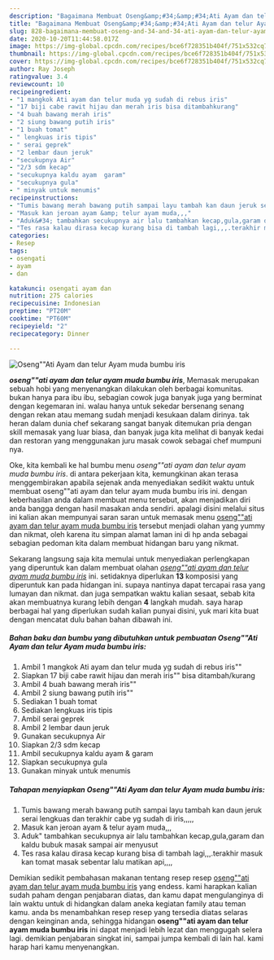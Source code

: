 ```yaml
---
description: "Bagaimana Membuat Oseng&amp;#34;&amp;#34;Ati Ayam dan telur Ayam muda bumbu iris, Bikin Ngiler"
title: "Bagaimana Membuat Oseng&amp;#34;&amp;#34;Ati Ayam dan telur Ayam muda bumbu iris, Bikin Ngiler"
slug: 828-bagaimana-membuat-oseng-and-34-and-34-ati-ayam-dan-telur-ayam-muda-bumbu-iris-bikin-ngiler
date: 2020-10-20T11:44:58.017Z
image: https://img-global.cpcdn.com/recipes/bce6f728351b404f/751x532cq70/osengati-ayam-dan-telur-ayam-muda-bumbu-iris-foto-resep-utama.jpg
thumbnail: https://img-global.cpcdn.com/recipes/bce6f728351b404f/751x532cq70/osengati-ayam-dan-telur-ayam-muda-bumbu-iris-foto-resep-utama.jpg
cover: https://img-global.cpcdn.com/recipes/bce6f728351b404f/751x532cq70/osengati-ayam-dan-telur-ayam-muda-bumbu-iris-foto-resep-utama.jpg
author: Ray Joseph
ratingvalue: 3.4
reviewcount: 10
recipeingredient:
- "1 mangkok Ati ayam dan telur muda yg sudah di rebus iris"
- "17 biji cabe rawit hijau dan merah iris bisa ditambahkurang"
- "4 buah bawang merah iris"
- "2 siung bawang putih iris"
- "1 buah tomat"
- " lengkuas iris tipis"
- " serai geprek"
- "2 lembar daun jeruk"
- "secukupnya Air"
- "2/3 sdm kecap"
- "secukupnya kaldu ayam  garam"
- "secukupnya gula"
- " minyak untuk menumis"
recipeinstructions:
- "Tumis bawang merah bawang putih sampai layu tambah kan daun jeruk serai lengkuas dan terakhir cabe yg sudah di iris,,,,,"
- "Masuk kan jeroan ayam &amp; telur ayam muda,,,"
- "Aduk&#34; tambahkan secukupnya air lalu tambahkan kecap,gula,garam dan kaldu bubuk masak sampai air menyusut"
- "Tes rasa kalau dirasa kecap kurang bisa di tambah lagi,,,.terakhir masuk kan tomat masak sebentar lalu matikan api,,,,"
categories:
- Resep
tags:
- osengati
- ayam
- dan

katakunci: osengati ayam dan 
nutrition: 275 calories
recipecuisine: Indonesian
preptime: "PT20M"
cooktime: "PT60M"
recipeyield: "2"
recipecategory: Dinner

---
```



![Oseng&#34;&#34;Ati Ayam dan telur Ayam muda bumbu iris](https://img-global.cpcdn.com/recipes/bce6f728351b404f/751x532cq70/osengati-ayam-dan-telur-ayam-muda-bumbu-iris-foto-resep-utama.jpg)

<b><i>oseng&#34;&#34;ati ayam dan telur ayam muda bumbu iris</i></b>, Memasak merupakan sebuah hobi yang menyenangkan dilakukan oleh berbagai komunitas. bukan hanya para ibu ibu, sebagian cowok juga banyak juga yang berminat dengan kegemaran ini. walau hanya untuk sekedar bersenang senang dengan rekan atau memang sudah menjadi kesukaan dalam dirinya. tak heran dalam dunia chef sekarang sangat banyak ditemukan pria dengan skill memasak yang luar biasa, dan banyak juga kita melihat di banyak kedai dan restoran yang menggunakan juru masak cowok sebagai chef mumpuni nya.



Oke, kita kembali ke hal bumbu menu <i>oseng&#34;&#34;ati ayam dan telur ayam muda bumbu iris</i>. di antara pekerjaan kita, kemungkinan akan terasa menggembirakan apabila sejenak anda menyediakan sedikit waktu untuk membuat oseng&#34;&#34;ati ayam dan telur ayam muda bumbu iris ini. dengan keberhasilan anda dalam membuat menu tersebut, akan menjadikan diri anda bangga dengan hasil masakan anda sendiri. apalagi disini melalui situs ini kalian akan mempunyai saran saran untuk memasak menu <u>oseng&#34;&#34;ati ayam dan telur ayam muda bumbu iris</u> tersebut menjadi olahan yang yummy dan nikmat, oleh karena itu simpan alamat laman ini di hp anda sebagai sebagian pedoman kita dalam membuat hidangan baru yang nikmat.


Sekarang langsung saja kita memulai untuk menyediakan perlengkapan yang diperuntuk kan dalam membuat olahan <u><i>oseng&#34;&#34;ati ayam dan telur ayam muda bumbu iris</i></u> ini. setidaknya diperlukan <b>13</b> komposisi yang diperuntuk kan pada hidangan ini. supaya nantinya dapat tercapai rasa yang lumayan dan nikmat. dan juga sempatkan waktu kalian sesaat, sebab kita akan membuatnya kurang lebih dengan <b>4</b> langkah mudah. saya harap berbagai hal yang diperlukan sudah kalian punyai disini, yuk mari kita buat dengan mencatat dulu bahan bahan dibawah ini.

<!--inarticleads1-->

##### Bahan baku dan bumbu yang dibutuhkan untuk pembuatan Oseng&#34;&#34;Ati Ayam dan telur Ayam muda bumbu iris:

1. Ambil 1 mangkok Ati ayam dan telur muda yg sudah di rebus iris&#34;&#34;
1. Siapkan 17 biji cabe rawit hijau dan merah iris&#34;&#34; bisa ditambah/kurang
1. Ambil 4 buah bawang merah iris&#34;&#34;
1. Ambil 2 siung bawang putih iris&#34;&#34;
1. Sediakan 1 buah tomat
1. Sediakan  lengkuas iris tipis
1. Ambil  serai geprek
1. Ambil 2 lembar daun jeruk
1. Gunakan secukupnya Air
1. Siapkan 2/3 sdm kecap
1. Ambil secukupnya kaldu ayam &amp; garam
1. Siapkan secukupnya gula
1. Gunakan  minyak untuk menumis




<!--inarticleads2-->

##### Tahapan menyiapkan Oseng&#34;&#34;Ati Ayam dan telur Ayam muda bumbu iris:

1. Tumis bawang merah bawang putih sampai layu tambah kan daun jeruk serai lengkuas dan terakhir cabe yg sudah di iris,,,,,
1. Masuk kan jeroan ayam &amp; telur ayam muda,,,
1. Aduk&#34; tambahkan secukupnya air lalu tambahkan kecap,gula,garam dan kaldu bubuk masak sampai air menyusut
1. Tes rasa kalau dirasa kecap kurang bisa di tambah lagi,,,.terakhir masuk kan tomat masak sebentar lalu matikan api,,,,




Demikian sedikit pembahasan makanan tentang resep resep <u>oseng&#34;&#34;ati ayam dan telur ayam muda bumbu iris</u> yang endess. kami harapkan kalian sudah paham dengan penjabaran diatas, dan kamu dapat mengulanginya di lain waktu untuk di hidangkan dalam aneka kegiatan family atau teman kamu. anda bs menambahkan resep resep yang tersedia diatas selaras dengan keinginan anda, sehingga hidangan <b>oseng&#34;&#34;ati ayam dan telur ayam muda bumbu iris</b> ini dapat menjadi lebih lezat dan menggugah selera lagi. demikian penjabaran singkat ini, sampai jumpa kembali di lain hal. kami harap hari kamu menyenangkan.
